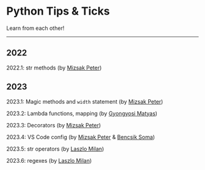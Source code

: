 # Python Tips & Ticks

Learn from each other!

---

## 2022

2022.1: str methods (by [Mizsak Peter](https://github.com/MizsakPeterEcon))

## 2023

2023.1: Magic methods and `width` statement (by [Mizsak Peter](https://github.com/MizsakPeterEcon))

2023.2: Lambda functions, mapping (by [Gyongyosi Matyas](https://github.com/gyongyosim))

2023.3: Decorators (by [Mizsak Peter](https://github.com/MizsakPeterEcon))

2023.4: VS Code config (by [Mizsak Peter](https://github.com/MizsakPeterEcon) & [Bencsik Soma](https://github.com/eConSomabencsik))

2023.5: str operators (by [Laszlo Milan](https://github.com/laszmilan))

2023.6: regexes (by [Laszlo Milan](https://github.com/laszmilan))
